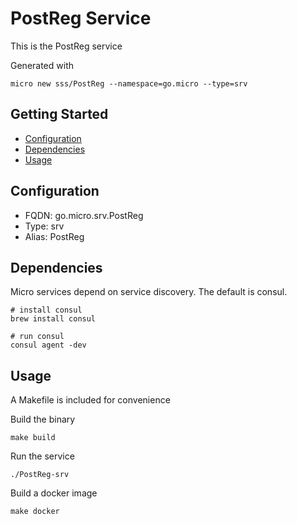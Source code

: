 # PostReg Service

This is the PostReg service

Generated with

```
micro new sss/PostReg --namespace=go.micro --type=srv
```

## Getting Started

- [Configuration](#configuration)
- [Dependencies](#dependencies)
- [Usage](#usage)

## Configuration

- FQDN: go.micro.srv.PostReg
- Type: srv
- Alias: PostReg

## Dependencies

Micro services depend on service discovery. The default is consul.

```
# install consul
brew install consul

# run consul
consul agent -dev
```

## Usage

A Makefile is included for convenience

Build the binary

```
make build
```

Run the service
```
./PostReg-srv
```

Build a docker image
```
make docker
```